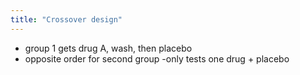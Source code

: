 ```yaml
---
title: "Crossover design"
---
```

- group 1 gets drug A, wash, then placebo
- opposite order for second group 
-only tests one drug + placebo

